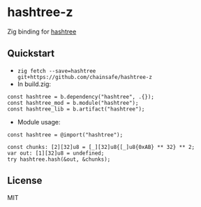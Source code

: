 # hashtree-z
Zig binding for [hashtree](https://github.com/prysmaticlabs/hashtree)

## Quickstart
- `zig fetch --save=hashtree git+https://github.com/chainsafe/hashtree-z`
- In build.zig:
```zig
const hashtree = b.dependency("hashtree", .{});
const hashtree_mod = b.module("hashtree");
const hashtree_lib = b.artifact("hashtree");
```
- Module usage:
```zig
const hashtree = @import("hashtree");

const chunks: [2][32]u8 = [_][32]u8{[_]u8{0xAB} ** 32} ** 2;
var out: [1][32]u8 = undefined;
try hashtree.hash(&out, &chunks);
```

## License

MIT
